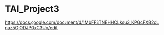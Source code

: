 # TAI_Project3

https://docs.google.com/document/d/1MbFFSTNEHHCLksu3_KPGcFXB2cLnaz5OjODJPOxC3Uo/edit
